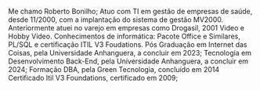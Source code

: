   Me chamo Roberto Bonilho;
  Atuo com TI em gestão de empresas de saúde, desde 11/2000, com a implantação do sistema de gestão MV2000. Anteriormente atuei no varejo em empresas como Drogasil, 2001 Video e Hobby Vídeo.
  Conhecimentos de informática: Pacote Office e Similares, PL/SQL e certificação ITIL V3 Foudations.
  Pós Graduação em Internet das Coisas, pela Universidade Anhanguera, a concluir em 2023;
  Tecnologia em Desenvolvimento Back-End, pela Universidade Anhanguera, a concluir em 2024;
  Formação DBA, pela Green Tecnologia, concluído em 2014
  Certificado Itil V3 Foundations, certificado em 2009;
